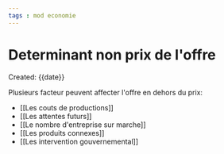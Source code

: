 ```yaml
---
tags : mod economie
---
```

# Determinant non prix de l'offre
Created: {{date}}

Plusieurs facteur peuvent affecter l'offre en dehors du prix: 
- [[Les couts de productions]]
- [[Les attentes futurs]] 
- [[Le nombre d'entreprise sur marche]] 
- [[Les produits connexes]] 
- [[Les intervention gouvernemental]] 
